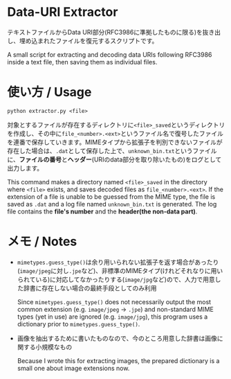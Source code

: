 # Data-URI Extractor
テキストファイルからData URI部分(RFC3986に準拠したものに限る)を抜き出し、埋め込まれたファイルを復元するスクリプトです。

A small script for extracting and decoding data URIs following RFC3986 inside a text file, then saving them as individual files.

# 使い方 / Usage
```python:usage
python extractor.py <file>
```
対象とするファイルが存在するディレクトリに`<file>_saved`というディレクトリを作成し、その中に`file_<number>.<ext>`というファイル名で復号したファイルを連番で保存していきます。MIMEタイプから拡張子を判別できないファイルが存在した場合は、`.dat`として保存した上で、`unknown_bin.txt`というファイルに、**ファイルの番号**と**ヘッダー**(URIのdata部分を取り除いたもの)をログとして出力します。

This command makes a directory named `<file>_saved` in the directory where `<file>` exists, and saves decoded files as `file_<number>.<ext>`. If the extension of a file is unable to be guessed from the MIME type, the file is saved as `.dat` and a log file named `unknown_bin.txt` is generated. The log file contains the **file's number** and the **header(the non-data part)**.

# メモ / Notes
- `mimetypes.guess_type()`は余り用いられない拡張子を返す場合があったり(`image/jpeg`に対し`.jpe`など)、非標準のMIMEタイプ(けれどそれなりに用いられている)に対応してなかったりする(`image/jpg`など)ので、人力で用意した辞書に存在しない場合の最終手段としてのみ利用

  Since `mimetypes.guess_type()` does not necessarily output the most common extension (e.g. `image/jpeg` → `.jpe`)
and non-standard MIME types (yet in use) are ignored (e.g. `image/jpg`), this program uses a dictionary prior to `mimetypes.guess_type()`.

- 画像を抽出するために書いたものなので、今のところ用意した辞書は画像に関する小規模なもの

  Because I wrote this for extracting images, the prepared dictionary is a small one about image extensions now.
